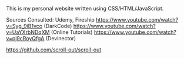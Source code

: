 This is my personal website written using CSS/HTML/JavaScript.

Sources Consulted: Udemy, Fireship
https://www.youtube.com/watch?v=Syg_9iB1vco (DarkCode)
https://www.youtube.com/watch?v=UaYXrbNDqXM (Online Tutorials)
https://www.youtube.com/watch?v=pj9cRoyQfgA (Devinector)

https://github.com/scroll-out/scroll-out
